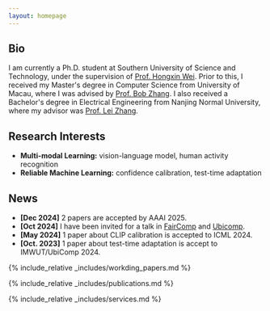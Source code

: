```yaml
---
layout: homepage
---
```


## Bio

I am currently a Ph.D. student at Southern University of Science and Technology, under the supervision of [Prof. Hongxin Wei](https://hongxin001.github.io/). Prior to this, I received my Master's degree in Computer Science from University of Macau, where I was advised by [Prof. Bob Zhang](https://www.fst.um.edu.mo/personal/bobzhang/). I also received a Bachelor's degree in Electrical Engineering from Nanjing Normal University, where my advisor was [Prof. Lei Zhang](https://leizhangnjnu.github.io/_pages/includes/people/).


## Research Interests

- **Multi-modal Learning:** vision-language model, human activity recognition
- **Reliable Machine Learning:** confidence calibration, test-time adaptation

## News
- **[Dec 2024]** 2 papers are accepted by AAAI 2025.
- **[Oct 2024]** I have been invited for a talk in [FairComp](https://faircomp-workshop.github.io/2024/index.html) and [Ubicomp](https://www.ubicomp.org/ubicomp-iswc-2024/).
- **[May 2024]** 1 paper about CLIP calibration is accepted to ICML 2024.
- **[Oct. 2023]** 1 paper about test-time adaptation is accept to IMWUT/UbiComp 2024.

{% include_relative _includes/workding_papers.md %}

{% include_relative _includes/publications.md %}

{% include_relative _includes/services.md %}
